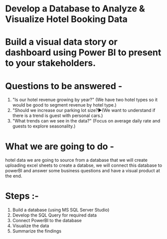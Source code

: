 # Develop a Database to Analyze & Visualize Hotel Booking Data
# Build a visual data story or dashboard using Power BI to present to your stakeholders.

# Questions to be answered -
1. "Is our hotel revenue growing by year?" (We have two hotel types so it would be good to segment revenue by hotel type.)
2. "Should we increase our parking lot size?►(We want to understand if there is a trend is guest with personal cars.)
3. "What trends can we see in the data?" (Focus on average daily rate and guests to explore seasonality.)

# What we are going to do -
hotel data we are going to source from a database that we will create uploading excel sheets to create a databse, we will connect this database to powerBI and answer some business questions and have a visual product at the end.

# Steps :-
1. Build a database (using MS SQL Server Studio) 
2. Develop the SQL Query for required data
3. Connect PowerBI to the database
4. Visualize the data
5. Summarize the findings
